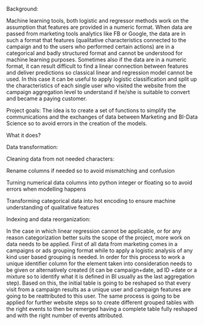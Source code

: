 Background:

Machine learning tools, both logistic and regressor methods work on the assumption that features are provided in a numeric format.
When data are passed from marketing tools analytics like FB or Google, the data are in such a format that features (qualitative characteristics connected to the campaign and to the users who performed certain actions) are in a categorical and badly structured format and cannot be understood for machine learning purposes.
Sometimes also if the data are in a numeric format, it can result difficult to find a linear connection between features and deliver predictions so classical linear and regression model cannot be used. 
In this case it can be useful to apply logistic classification and split up the characteristics of each single user who visited the website from the campaign aggregation level to understand if he/she is suitable to convert and became a paying customer.

Project goals:
The idea is to create a set of functions to simplify the communications and the exchanges of data between Marketing and BI-Data Science so to avoid errors in the creation of the models.

What it does?

Data transformation:

Cleaning data from not needed characters:

Rename columns if needed so to avoid mismatching and confusion

Turning numerical data columns into python integer or floating so to avoid errors when modelling happens

Transforming categorical data into hot encoding to ensure machine understanding of qualitative features

Indexing and data reorganization:

In the case in which linear regression cannot be applicable, or for any reason categorization better suits the scope of the project, more work on data needs to be applied.
First of all data from marketing comes in a campaigns or ads grouping format while to apply a logistic analysis of any kind user based grouping is needed. In order for this process to work a unique identifier column for the element taken into consideration needs to be given or alternatively created (it can be campaign+date, ad ID +date or a mixture so to identify what it is defined in BI usually as the last aggregation step).
Based on this, the initial table is going to be reshaped so that every visit from a campaign results as a unique user and campaign features are going to be reattributed to this user. The same process is going to be applied for further website steps so to create different grouped tables with the right events to then be remerged having a complete table fully reshaped and with the right number of events attributed.
